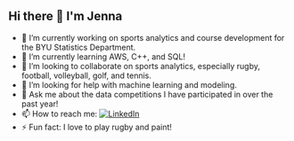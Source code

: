 ## Hi there 👋 I'm Jenna

- 🔭 I’m currently working on sports analytics and course development for the BYU Statistics Department.  
- 🌱 I’m currently learning AWS, C++, and SQL!  
- 👯 I’m looking to collaborate on sports analytics, especially rugby, football, volleyball, golf, and tennis.  
- 🤔 I’m looking for help with machine learning and modeling.  
- 💬 Ask me about the data competitions I have participated in over the past year!  
- 📫 How to reach me: [![LinkedIn](https://img.shields.io/badge/-LinkedIn-blue?style=flat&logo=linkedin&logoColor=white)](https://www.linkedin.com/in/jenna-worthen-b9a8b2299/)  
- ⚡ Fun fact: I love to play rugby and paint!  
